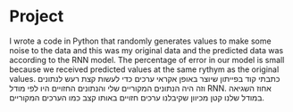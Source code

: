 # Project
I wrote a code in Python that randomly generates values to make some noise to the data and this was my original data and the predicted data was according to the RNN model. The percentage of error in our model is small because we received predicted values at the same rythym as the original values.
כתבתי קוד בפייתון שיוצר באופן אקראי ערכים כדי לעשות קצת רעש לנתונים וזה היה הנתונים המקוריים שלי והנתונים החזויים היו לפי מודל RNN. אחוז השגיאה במודל שלנו קטן מכיוון שקיבלנו ערכים חזויים באותו קצב כמו הערכים המקוריים.
